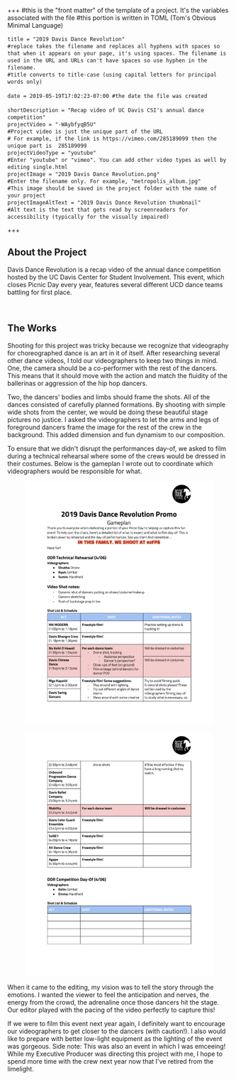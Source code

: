 +++
    #this is the "front matter" of the template of a project. It's the variables associated with the file
    #this portion is written in TOML (Tom's Obvious Minimal Language)
    
    title = "2019 Davis Dance Revolution"
    #replace takes the filename and replaces all hyphens with spaces so that when it appears on your page, it's using spaces. The filename is used in the URL and URLs can't have spaces so use hyphen in the filename.
    #title converts to title-case (using capital letters for principal words only)
    
    date = 2019-05-19T17:02:23-07:00 #the date the file was created
    
    shortDescription = "Recap video of UC Davis CSI's annual dance competition"
    projectVideo = "-WAybfyqB5U"
    #Project video is just the unique part of the URL  
    # For example, if the link is https://vimeo.com/285189099 then the unique part is  285189099
    projectVideoType = "youtube"
    #Enter "youtube" or "vimeo". You can add other video types as well by editing single.html 
    projectImage = "2019 Davis Dance Revolution.png"
    #Enter the filename only. For example, "metropolis_album.jpg" 
    #This image should be saved in the project folder with the name of your project 
    projectImageAltText = "2019 Davis Dance Revolution thumbnail"
    #Alt text is the text that gets read by screenreaders for accessibility (typically for the visually impaired) 

+++


<h2 class="section-title">About the Project</h2>
<p>Davis Dance Revolution is a recap video of the annual dance competition hosted by the UC Davis Center for Student Involvement. This event, which closes Picnic Day every year, features several different UCD dance teams battling for first place.
</p>
<br>
<h2 class="section-title">The Works</h2>
    <p>Shooting for this project was tricky because we recognize that videography for choreographed dance is an art in it of itself. After researching several other dance videos, I told our videographers to keep two things in mind. One, the camera should be a co-performer with the rest of the dancers. This means that it should move with the action and match the fluidity of the ballerinas or aggression of the hip hop dancers.</p>
    <p>Two, the dancers' bodies and limbs should frame the shots. All of the dances consisted of carefully planned formations. By shooting with simple wide shots from the center, we would be doing these beautiful stage pictures no justice. I asked the videographers to let the arms and legs of foreground dancers frame the image for the rest of the crew in the background. This added dimension and fun dynamism to our composition. </p>
    <p>To ensure that we didn't disrupt the performances day-of, we asked to film during a technical rehearsal where some of the crews would be dressed in their costumes. Below is the gameplan I wrote out to coordinate which videographers would be responsible for what.</p>
     <div class="pp-gallery">
            <figure class="pp-gallery-item">
                <img src="2019 DDR Gameplan-1.jpg" alt="First page of DDR gameplan" width=444px height=auto />
            </figure>
            <figure class="pp-gallery-item">
                <img src="2019 DDR Gameplan-2.jpg" alt="Second page of DDR gameplan" width=444px height=auto />
            </figure>
        </div>
    <p>When it came to the editing, my vision was to tell the story through the emotions. I wanted the viewer to feel the anticipation and nerves, the energy from the crowd, the adrenaline once those dancers hit the stage. Our editor played with the pacing of the video perfectly to capture this!<p>
    <p>If we were to film this event next year again, I definitely want to encourage our videographers to get closer to the dancers (with caution!). I also would like to prepare with better low-light equipment as the lighting of the event was gorgeous. Side note: This was also an event in which I was emceeing! While my Executive Producer was directing this project with me, I hope to spend more time with the crew next year now that I've retired from the limelight.
    <p></p>
    <p></p>
    <p></p>
    <p></p>
    <p></p>

    

<!-- a new line in markdown will not be displayed in the browser.
\
\
\ 
the lines above this line showed up because they started with backslash (NOT A NORMAL SLASH) \
*here's some "emphasized" text, which defaults to italics but you can make it anythign you want in css*
**here's some "strong" text, which defaults to bold but you can make it anything you want in css**

Below is a list
* asterisks make bullets
- hyphens make bullets
+ plusses make bullets
* you can choose! -->
